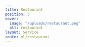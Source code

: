 ```yaml
---
title: Restaurant
position: 3
cover:
  image: "/uploads/restaurant.png"
  alt: restaurant
layout: Service
route: nl/restaurant
---
```


